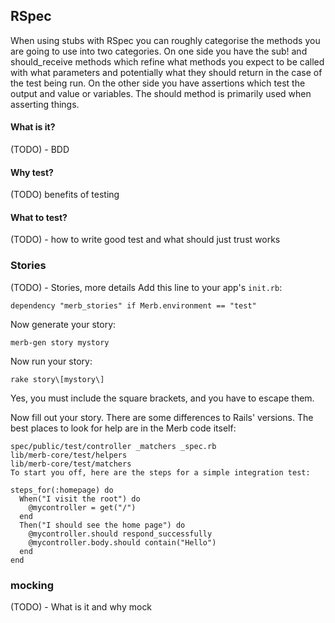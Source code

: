 ## RSpec

When using stubs with RSpec you can roughly categorise the methods you are going to use into two categories. On one side you have the sub! and should_receive methods which refine what methods you expect to be called with what parameters and potentially what they should return in the case of the test being run. On the other side you have assertions which test the output and value or variables. The should method is primarily used when asserting things.

#### What is it?

(TODO) - BDD

#### Why test?

(TODO) benefits of testing

#### What to test?

(TODO) - how to write good test and what should just trust works

### Stories

(TODO) - Stories, more details
Add this line to your app's `init.rb`:

	dependency "merb_stories" if Merb.environment == "test"
	
Now generate your story:

	merb-gen story mystory

Now run your story:

	rake story\[mystory\]

Yes, you must include the square brackets, and you have to escape them.

Now fill out your story. There are some differences to Rails' versions. The best places to look for help are in the Merb code itself:

	spec/public/test/controller _matchers _spec.rb
	lib/merb-core/test/helpers
	lib/merb-core/test/matchers
	To start you off, here are the steps for a simple integration test:

	steps_for(:homepage) do
	  When("I visit the root") do
	    @mycontroller = get("/")
	  end
	  Then("I should see the home page") do
	    @mycontroller.should respond_successfully
	    @mycontroller.body.should contain("Hello") 
	  end    
	end

### mocking

(TODO) - What is it and why mock


